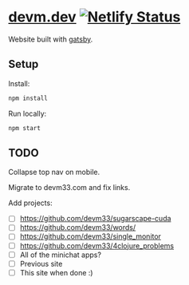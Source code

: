 # [devm.dev](https://devm.dev) [![Netlify Status](https://api.netlify.com/api/v1/badges/7c1054b3-a5b5-4cd8-9b54-b67cee3fdc11/deploy-status)](https://app.netlify.com/sites/devm/deploys)

Website built with [gatsby](https://www.gatsbyjs.org).

## Setup

Install:

```sh
npm install
```

Run locally:

```sh
npm start
```

## TODO

Collapse top nav on mobile.

Migrate to devm33.com and fix links.

Add projects:

- [ ] https://github.com/devm33/sugarscape-cuda
- [ ] https://github.com/devm33/words/
- [ ] https://github.com/devm33/single_monitor
- [ ] https://github.com/devm33/4clojure_problems
- [ ] All of the minichat apps?
- [ ] Previous site
- [ ] This site when done :)
